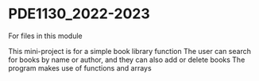 # PDE1130_2022-2023
For files in this module

This mini-project is for a simple book library function
The user can search for books by name or author, and they can also add or delete books
The program makes use of functions and arrays 
